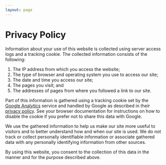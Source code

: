 ```yaml
---
layout: page
---
```

# Privacy Policy

Information about your use of this website is collected using server access logs and a tracking cookie. The collected information consists of the following:

1. The IP address from which you access the website;
1. The type of browser and operating system you use to access our site;
1. The date and time you access our site;
1. The pages you visit; and
1. The addresses of pages from where you followed a link to our site.

Part of this information is gathered using a tracking cookie set by the [Google Analytics](https://www.google.com/analytics/) service and handled by Google as described in their [privacy policy](https://www.google.com/privacy.html). See your browser documentation for instructions on how to disable the cookie if you prefer not to share this data with Google.

We use the gathered information to help us make our site more useful to visitors and to better understand how and when our site is used. We do not track or collect personally identifiable information or associate gathered data with any personally identifying information from other sources.

By using this website, you consent to the collection of this data in the manner and for the purpose described above.


